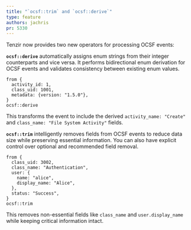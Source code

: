 ```yaml
---
title: "`ocsf::trim` and `ocsf::derive`"
type: feature
authors: jachris
pr: 5330
---
```


Tenzir now provides two new operators for processing OCSF events:

**`ocsf::derive`** automatically assigns enum strings from their integer
counterparts and vice versa. It performs bidirectional enum derivation for OCSF
events and validates consistency between existing enum values.

```tql
from {
  activity_id: 1,
  class_uid: 1001,
  metadata: {version: "1.5.0"},
}
ocsf::derive
```

This transforms the event to include the derived `activity_name: "Create"` and
`class_name: "File System Activity"` fields.

**`ocsf::trim`** intelligently removes fields from OCSF events to reduce data
size while preserving essential information. You can also have explicit control
over optional and recommended field removal.

```tql
from {
  class_uid: 3002,
  class_name: "Authentication",
  user: {
    name: "alice",
    display_name: "Alice",
  },
  status: "Success",
}
ocsf::trim
```

This removes non-essential fields like `class_name` and `user.display_name`
while keeping critical information intact.
